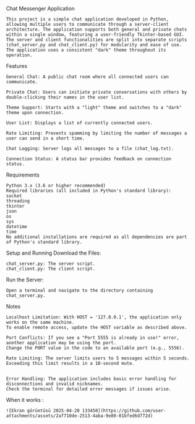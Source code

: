Chat Messenger Application

	This project is a simple chat application developed in Python, allowing multiple users to communicate through a server-client architecture. The application supports both general and private chats within a single window, featuring a user-friendly Tkinter-based GUI. The server and client functionalities are split into separate scripts (chat_server.py and chat_client.py) for modularity and ease of use. The application uses a consistent "dark" theme throughout its operation.

Features

    General Chat: A public chat room where all connected users can communicate.

    Private Chat: Users can initiate private conversations with others by double-clicking their names in the user list.

    Theme Support: Starts with a "light" theme and switches to a "dark" theme upon connection.

    User List: Displays a list of currently connected users.

    Rate Limiting: Prevents spamming by limiting the number of messages a user can send in a short time.

    Chat Logging: Server logs all messages to a file (chat_log.txt).

    Connection Status: A status bar provides feedback on connection status.
    

Requirements

    Python 3.x (3.6 or higher recommended)
    Required libraries (all included in Python's standard library):
    socket
    threading
    tkinter
    json
    os
    sys
    datetime
    time
    No additional installations are required as all dependencies are part of Python's standard library.

Setup and Running
Download the Files:

	chat_server.py: The server script.
	chat_client.py: The client script.
Run the Server:

	Open a terminal and navigate to the directory containing chat_server.py.



Notes

    Localhost Limitation: With HOST = '127.0.0.1', the application only works on the same machine. 
	To enable remote access, update the HOST variable as described above.

    Port Conflicts: If you see a "Port 5555 is already in use!" error, another application may be using the port. 
	Change the PORT value in the code to an available port (e.g., 5556).

    Rate Limiting: The server limits users to 5 messages within 5 seconds. 
	Exceeding this limit results in a 10-second mute.
    

    Error Handling: The application includes basic error handling for disconnections and invalid nicknames. 
	Check the terminal for detailed error messages if issues arise.    

 When it works :

    ![Ekran görüntüsü 2025-04-20 133450](https://github.com/user-attachments/assets/2af710de-2513-4aba-9e80-01bfed6d772d)
